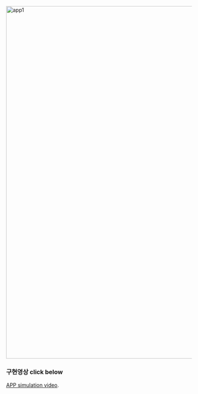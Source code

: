 <img width="955" alt="app1" src="https://user-images.githubusercontent.com/61108479/88691335-b21ef080-d137-11ea-91e3-e26abd5d591a.png">
 
 ### 구현영상 click below
 [APP simulation video](https://res.cloudinary.com/dbfn5lnvx/video/upload/q_auto,w_800/v1584452907/learnjavascript/projects/main-course/arrays-project.mp4).
